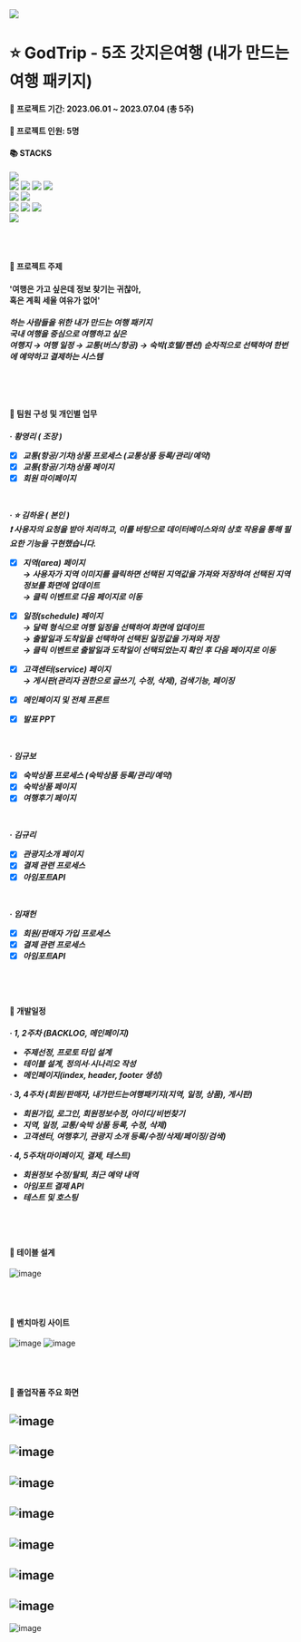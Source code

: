<img src="https://capsule-render.vercel.app/api?type=wave&color=auto&height=300&section=header&text=FINAL%20PROJECT&fontSize=90" />

# ⭐ GodTrip - 5조 갓지은여행 (내가 만드는 여행 패키지)

#### 📅 프로젝트 기간: 2023.06.01 ~ 2023.07.04 (총 5주)<br>
#### 👧 프로젝트 인원: 5명

<div align=left><h4>📚 STACKS</h4></div>
<div align=left> 
  <img src="https://img.shields.io/badge/java-007396?style=for-the-badge&logo=java&logoColor=white"> 
  <br>
  <img src="https://img.shields.io/badge/html5-E34F26?style=for-the-badge&logo=html5&logoColor=white"> 
  <img src="https://img.shields.io/badge/css-1572B6?style=for-the-badge&logo=css3&logoColor=white"> 
  <img src="https://img.shields.io/badge/javascript-F7DF1E?style=for-the-badge&logo=javascript&logoColor=black"> 
  <img src="https://img.shields.io/badge/jquery-0769AD?style=for-the-badge&logo=jquery&logoColor=white">
  <br>
  <img src="https://img.shields.io/badge/oracle-F80000?style=for-the-badge&logo=oracle&logoColor=white"> 
  <img src="https://img.shields.io/badge/mariaDB-003545?style=for-the-badge&logo=mariaDB&logoColor=white"> 
  <br>
  <img src="https://img.shields.io/badge/spring-6DB33F?style=for-the-badge&logo=spring&logoColor=white"> 
  <img src="https://img.shields.io/badge/bootstrap-7952B3?style=for-the-badge&logo=bootstrap&logoColor=white">
  <img src="https://img.shields.io/badge/visualstudiocode-007ACC?style=for-the-badge&logo=visualstudiocode&logoColor=white">
  <br>
  <img src="https://img.shields.io/badge/github-181717?style=for-the-badge&logo=github&logoColor=white">
  <br>
</div>

<br><br>

#### 📌 프로젝트 주제
<h4>'여행은 가고 싶은데
정보 찾기는 귀찮아,<br>
혹은 계획 세울 여유가 없어'</h4>

<h5>하는 사람들을 위한 내가 만드는 여행 패키지<br>
국내 여행을 중심으로 여행하고 싶은<br>
여행지 → 여행 일정 → 교통(버스/항공) → 숙박(호텔/펜션)
순차적으로 선택하여 한번에 예약하고 결제하는 시스템<h5>

<br><br>

#### 📌 팀원 구성 및 개인별 업무
<h5>
  
· 황영리 ( 조장 )
- [x] 교통(항공/기차)상품 프로세스 (교통상품 등록/관리/예약)
- [x] 교통(항공/기차)상품 페이지
- [x] 회원 마이페이지
<br>

· ⭐ 김하윤 ( 본인 )<br>
❗️ 사용자의 요청을 받아 처리하고, 이를 바탕으로 데이터베이스와의 상호 작용을 통해 필요한 기능을 구현했습니다.      
- [x] 지역(area) 페이지<br>
      → 사용자가 지역 이미지를 클릭하면 선택된 지역값을 가져와 저장하여 선택된 지역 정보를 화면에 업데이트<br>
      → 클릭 이벤트로 다음 페이지로 이동
- [x] 일정(schedule) 페이지<br>
      → 달력 형식으로 여행 일정을 선택하여 화면에 업데이트<br>
      → 출발일과 도착일을 선택하여 선택된 일정값을 가져와 저장<br>
      → 클릭 이벤트로 출발일과 도착일이 선택되었는지 확인 후 다음 페이지로 이동<br>

- [x] 고객센터(service) 페이지<br>
      → 게시판(관리자 권한으로 글쓰기, 수정, 삭제), 검색기능, 페이징 
- [x] 메인페이지 및 전체 프론트<br>
- [x] 발표 PPT<br>


<br>

· 임규보
- [x] 숙박상품 프로세스 (숙박상품 등록/관리/예약)
- [x] 숙박상품 페이지
- [x] 여행후기 페이지
<br>

· 김규리
- [x] 관광지소개 페이지
- [x] 결제 관련 프로세스
- [x] 아임포트API
<br>

· 임재헌
- [x] 회원/판매자 가입 프로세스
- [x] 결제 관련 프로세스
- [x] 아임포트API
</h5>

<br><br>

#### 📌 개발일정
<h5>
  
· 1, 2주차 (BACKLOG, 메인페이지)
- 주제선정, 프로토 타입 설계
- 테이블 설계, 정의서·시나리오 작성
- 메인페이지(index, header, footer 생성)

· 3, 4주차 (회원/판매자, 내가만드는여행패키지(지역, 일정, 상품), 게시판)
- 회원가입, 로그인, 회원정보수정, 아이디/비번찾기
- 지역, 일정, 교통/숙박 상품 등록, 수정, 삭제)
- 고객센터, 여행후기, 관광지 소개 등록/수정/삭제/페이징/검색)

· 4, 5주차(마이페이지, 결제, 테스트)
- 회원정보 수정/탈퇴, 최근 예약 내역
- 아임포트 결제 API
- 테스트 및 호스팅
</h5>
<br><br>

#### 📌 테이블 설계
![image](https://github.com/yma1289/GodTrip/assets/122091224/76d375ad-0565-4ced-b1ef-f001be3eaa86)

<br><br>

#### 📌 벤치마킹 사이트
![image](https://github.com/yma1289/GodTrip/assets/122091224/0dc8915d-fac1-408c-b72e-eb482acb5de1)
![image](https://github.com/yma1289/GodTrip/assets/122091224/44606cca-fb19-4065-8c53-6f6fbf2875fa)

<br><br>

#### 📌 졸업작품 주요 화면
![image](https://github.com/yma1289/GodTrip/assets/122091224/332ffcfc-3b2f-4bdd-b9a5-bf5fc09844d8)
---
![image](https://github.com/yma1289/GodTrip/assets/122091224/2e56c21e-800e-4c98-b478-27a8f0c49b7a)
---
![image](https://github.com/yma1289/GodTrip/assets/122091224/e9367a37-9269-4500-a76d-552aa6939cce)
---
![image](https://github.com/yma1289/GodTrip/assets/122091224/01c1be6f-9c49-47c3-acfc-dc0f20dc8c9d)
---
![image](https://github.com/yma1289/GodTrip/assets/122091224/00d94f8f-a270-4b75-a25b-4179040efb8f)
---
![image](https://github.com/yma1289/GodTrip/assets/122091224/a38bd45f-d398-41b1-88ed-acfa89cf3e7e)
---
![image](https://github.com/yma1289/GodTrip/assets/122091224/326e5c44-a909-4036-bba1-917aa9112674)
---
![image](https://github.com/yma1289/GodTrip/assets/122091224/08d45345-6c9f-41ee-927b-b0d0b208c2cc)

